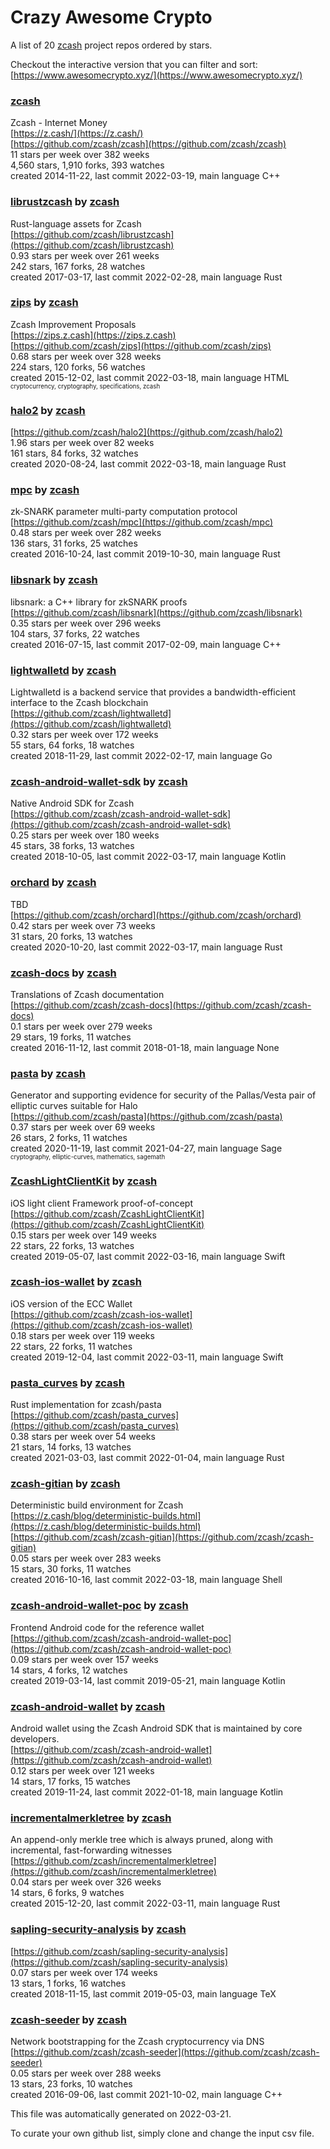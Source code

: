 # Crazy Awesome Crypto
A list of 20 [zcash](https://github.com/zcash) project repos ordered by stars.  

Checkout the interactive version that you can filter and sort: 
[https://www.awesomecrypto.xyz/](https://www.awesomecrypto.xyz/)  


### [zcash](https://github.com/zcash/zcash)  
Zcash - Internet Money  
[https://z.cash/](https://z.cash/)  
[https://github.com/zcash/zcash](https://github.com/zcash/zcash)  
11 stars per week over 382 weeks  
4,560 stars, 1,910 forks, 393 watches  
created 2014-11-22, last commit 2022-03-19, main language C++  


### [librustzcash](https://github.com/zcash/librustzcash) by [zcash](https://github.com/zcash)  
Rust-language assets for Zcash  
[https://github.com/zcash/librustzcash](https://github.com/zcash/librustzcash)  
0.93 stars per week over 261 weeks  
242 stars, 167 forks, 28 watches  
created 2017-03-17, last commit 2022-02-28, main language Rust  


### [zips](https://github.com/zcash/zips) by [zcash](https://github.com/zcash)  
Zcash Improvement Proposals  
[https://zips.z.cash](https://zips.z.cash)  
[https://github.com/zcash/zips](https://github.com/zcash/zips)  
0.68 stars per week over 328 weeks  
224 stars, 120 forks, 56 watches  
created 2015-12-02, last commit 2022-03-18, main language HTML  
<sub><sup>cryptocurrency, cryptography, specifications, zcash</sup></sub>


### [halo2](https://github.com/zcash/halo2) by [zcash](https://github.com/zcash)  
  
[https://github.com/zcash/halo2](https://github.com/zcash/halo2)  
1.96 stars per week over 82 weeks  
161 stars, 84 forks, 32 watches  
created 2020-08-24, last commit 2022-03-18, main language Rust  


### [mpc](https://github.com/zcash/mpc) by [zcash](https://github.com/zcash)  
zk-SNARK parameter multi-party computation protocol  
[https://github.com/zcash/mpc](https://github.com/zcash/mpc)  
0.48 stars per week over 282 weeks  
136 stars, 31 forks, 25 watches  
created 2016-10-24, last commit 2019-10-30, main language Rust  


### [libsnark](https://github.com/zcash/libsnark) by [zcash](https://github.com/zcash)  
libsnark: a C++ library for zkSNARK proofs  
[https://github.com/zcash/libsnark](https://github.com/zcash/libsnark)  
0.35 stars per week over 296 weeks  
104 stars, 37 forks, 22 watches  
created 2016-07-15, last commit 2017-02-09, main language C++  


### [lightwalletd](https://github.com/zcash/lightwalletd) by [zcash](https://github.com/zcash)  
Lightwalletd is a backend service that provides a bandwidth-efficient interface to the Zcash blockchain  
[https://github.com/zcash/lightwalletd](https://github.com/zcash/lightwalletd)  
0.32 stars per week over 172 weeks  
55 stars, 64 forks, 18 watches  
created 2018-11-29, last commit 2022-02-17, main language Go  


### [zcash-android-wallet-sdk](https://github.com/zcash/zcash-android-wallet-sdk) by [zcash](https://github.com/zcash)  
Native Android SDK for Zcash  
[https://github.com/zcash/zcash-android-wallet-sdk](https://github.com/zcash/zcash-android-wallet-sdk)  
0.25 stars per week over 180 weeks  
45 stars, 38 forks, 13 watches  
created 2018-10-05, last commit 2022-03-17, main language Kotlin  


### [orchard](https://github.com/zcash/orchard) by [zcash](https://github.com/zcash)  
TBD  
[https://github.com/zcash/orchard](https://github.com/zcash/orchard)  
0.42 stars per week over 73 weeks  
31 stars, 20 forks, 13 watches  
created 2020-10-20, last commit 2022-03-17, main language Rust  


### [zcash-docs](https://github.com/zcash/zcash-docs) by [zcash](https://github.com/zcash)  
Translations of Zcash documentation  
[https://github.com/zcash/zcash-docs](https://github.com/zcash/zcash-docs)  
0.1 stars per week over 279 weeks  
29 stars, 19 forks, 11 watches  
created 2016-11-12, last commit 2018-01-18, main language None  


### [pasta](https://github.com/zcash/pasta) by [zcash](https://github.com/zcash)  
Generator and supporting evidence for security of the Pallas/Vesta pair of elliptic curves suitable for Halo  
[https://github.com/zcash/pasta](https://github.com/zcash/pasta)  
0.37 stars per week over 69 weeks  
26 stars, 2 forks, 11 watches  
created 2020-11-19, last commit 2021-04-27, main language Sage  
<sub><sup>cryptography, elliptic-curves, mathematics, sagemath</sup></sub>


### [ZcashLightClientKit](https://github.com/zcash/ZcashLightClientKit) by [zcash](https://github.com/zcash)  
iOS light client Framework proof-of-concept  
[https://github.com/zcash/ZcashLightClientKit](https://github.com/zcash/ZcashLightClientKit)  
0.15 stars per week over 149 weeks  
22 stars, 22 forks, 13 watches  
created 2019-05-07, last commit 2022-03-16, main language Swift  


### [zcash-ios-wallet](https://github.com/zcash/zcash-ios-wallet) by [zcash](https://github.com/zcash)  
iOS version of the ECC Wallet  
[https://github.com/zcash/zcash-ios-wallet](https://github.com/zcash/zcash-ios-wallet)  
0.18 stars per week over 119 weeks  
22 stars, 22 forks, 11 watches  
created 2019-12-04, last commit 2022-03-11, main language Swift  


### [pasta_curves](https://github.com/zcash/pasta_curves) by [zcash](https://github.com/zcash)  
Rust implementation for zcash/pasta  
[https://github.com/zcash/pasta_curves](https://github.com/zcash/pasta_curves)  
0.38 stars per week over 54 weeks  
21 stars, 14 forks, 13 watches  
created 2021-03-03, last commit 2022-01-04, main language Rust  


### [zcash-gitian](https://github.com/zcash/zcash-gitian) by [zcash](https://github.com/zcash)  
Deterministic build environment for Zcash  
[https://z.cash/blog/deterministic-builds.html](https://z.cash/blog/deterministic-builds.html)  
[https://github.com/zcash/zcash-gitian](https://github.com/zcash/zcash-gitian)  
0.05 stars per week over 283 weeks  
15 stars, 30 forks, 11 watches  
created 2016-10-16, last commit 2022-03-18, main language Shell  


### [zcash-android-wallet-poc](https://github.com/zcash/zcash-android-wallet-poc) by [zcash](https://github.com/zcash)  
Frontend Android code for the reference wallet  
[https://github.com/zcash/zcash-android-wallet-poc](https://github.com/zcash/zcash-android-wallet-poc)  
0.09 stars per week over 157 weeks  
14 stars, 4 forks, 12 watches  
created 2019-03-14, last commit 2019-05-21, main language Kotlin  


### [zcash-android-wallet](https://github.com/zcash/zcash-android-wallet) by [zcash](https://github.com/zcash)  
Android wallet using the Zcash Android SDK that is maintained by core developers.  
[https://github.com/zcash/zcash-android-wallet](https://github.com/zcash/zcash-android-wallet)  
0.12 stars per week over 121 weeks  
14 stars, 17 forks, 15 watches  
created 2019-11-24, last commit 2022-01-18, main language Kotlin  


### [incrementalmerkletree](https://github.com/zcash/incrementalmerkletree) by [zcash](https://github.com/zcash)  
An append-only merkle tree which is always pruned, along with incremental, fast-forwarding witnesses  
[https://github.com/zcash/incrementalmerkletree](https://github.com/zcash/incrementalmerkletree)  
0.04 stars per week over 326 weeks  
14 stars, 6 forks, 9 watches  
created 2015-12-20, last commit 2022-03-11, main language Rust  


### [sapling-security-analysis](https://github.com/zcash/sapling-security-analysis) by [zcash](https://github.com/zcash)  
  
[https://github.com/zcash/sapling-security-analysis](https://github.com/zcash/sapling-security-analysis)  
0.07 stars per week over 174 weeks  
13 stars, 1 forks, 16 watches  
created 2018-11-15, last commit 2019-05-03, main language TeX  


### [zcash-seeder](https://github.com/zcash/zcash-seeder) by [zcash](https://github.com/zcash)  
Network bootstrapping for the Zcash cryptocurrency via DNS  
[https://github.com/zcash/zcash-seeder](https://github.com/zcash/zcash-seeder)  
0.05 stars per week over 288 weeks  
13 stars, 23 forks, 10 watches  
created 2016-09-06, last commit 2021-10-02, main language C++  


This file was automatically generated on 2022-03-21.  

To curate your own github list, simply clone and change the input csv file.  